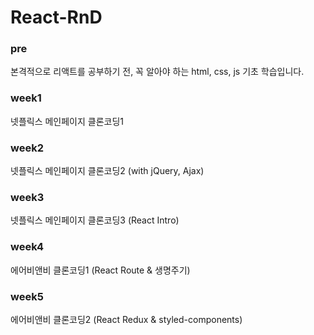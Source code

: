 # React-RnD

### pre

본격적으로 리액트를 공부하기 전, 꼭 알아야 하는 html, css, js 기초 학습입니다. 

### week1

넷플릭스 메인페이지 클론코딩1

### week2

넷플릭스 메인페이지 클론코딩2 (with jQuery, Ajax)

### week3

넷플릭스 메인페이지 클론코딩3 (React Intro)

### week4

에어비앤비 클론코딩1 (React Route & 생명주기)

### week5

에어비앤비 클론코딩2 (React Redux & styled-components)
